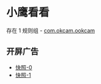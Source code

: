 # 小鹰看看

存在 1 规则组 - [com.okcam.ookcam](/src/apps/com.okcam.ookcam.ts)

## 开屏广告

- [快照-0](https://gkd-kit.gitee.io/import/13066267)
- [快照-1](https://gkd-kit.gitee.io/import/13066200)
